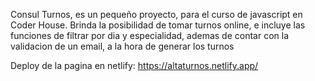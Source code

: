 Consul Turnos, es un pequeño proyecto, para el curso de javascript en Coder House.
Brinda la posibilidad de tomar turnos online, e incluye las funciones de filtrar por dia y especialidad, ademas de contar con la validacion de un email, a la hora de generar los turnos

Deploy de la pagina en netlify: https://altaturnos.netlify.app/
